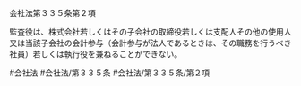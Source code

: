 会社法第３３５条第２項

監査役は、株式会社若しくはその子会社の取締役若しくは支配人その他の使用人又は当該子会社の会計参与（会計参与が法人であるときは、その職務を行うべき社員）若しくは執行役を兼ねることができない。

#会社法
#会社法/第３３５条
#会社法/第３３５条/第２項
